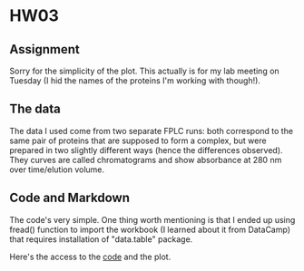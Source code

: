 # HW03
## Assignment

Sorry for the simplicity of the plot. This actually is for my lab meeting on Tuesday (I hid the names of the proteins I'm working with though!).

## The data

The data I used come from two separate FPLC runs: both correspond to the same pair of proteins that are supposed to form a complex, but were prepared in two slightly different ways (hence the differences observed). They curves are called chromatograms and show absorbance at 280 nm over time/elution volume. 

## Code and Markdown

The code's very simple. One thing worth mentioning is that I ended up using fread() function to import the workbook (I learned about it from DataCamp) that requires installation of "data.table" package.

Here's the access to the [code](https://github.com/violecule/HW03/blob/master/FPLC-chromatogram.md) and the plot.

